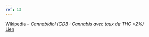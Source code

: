 ```yaml
---
ref: 13
---
```

Wikipedia - *Cannabidiol (CDB : Cannabis avec taux de THC <2%)*<br>
[Lien](https://fr.wikipedia.org/wiki/Cannabidiol)